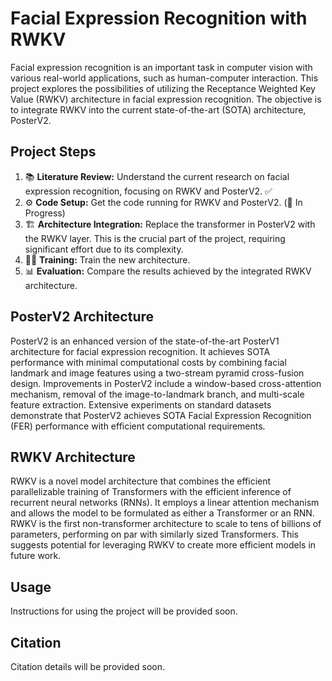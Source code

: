 # Facial Expression Recognition with RWKV

Facial expression recognition is an important task in computer vision with various real-world applications, such as human-computer interaction. This project explores the possibilities of utilizing the Receptance Weighted Key Value (RWKV) architecture in facial expression recognition. The objective is to integrate RWKV into the current state-of-the-art (SOTA) architecture, PosterV2.

## Project Steps
1. 📚 **Literature Review:** Understand the current research on facial expression recognition, focusing on RWKV and PosterV2. ✅
2. ⚙️ **Code Setup:** Get the code running for RWKV and PosterV2. (🔄 In Progress)
3. 🏗️ **Architecture Integration:** Replace the transformer in PosterV2 with the RWKV layer. This is the crucial part of the project, requiring significant effort due to its complexity. 
4. 🏋️‍♂️ **Training:** Train the new architecture. 
5. 📊 **Evaluation:** Compare the results achieved by the integrated RWKV architecture. 

## PosterV2 Architecture
PosterV2 is an enhanced version of the state-of-the-art PosterV1 architecture for facial expression recognition. It achieves SOTA performance with minimal computational costs by combining facial landmark and image features using a two-stream pyramid cross-fusion design. Improvements in PosterV2 include a window-based cross-attention mechanism, removal of the image-to-landmark branch, and multi-scale feature extraction. Extensive experiments on standard datasets demonstrate that PosterV2 achieves SOTA Facial Expression Recognition (FER) performance with efficient computational requirements.

## RWKV Architecture
RWKV is a novel model architecture that combines the efficient parallelizable training of Transformers with the efficient inference of recurrent neural networks (RNNs). It employs a linear attention mechanism and allows the model to be formulated as either a Transformer or an RNN. RWKV is the first non-transformer architecture to scale to tens of billions of parameters, performing on par with similarly sized Transformers. This suggests potential for leveraging RWKV to create more efficient models in future work.

## Usage
Instructions for using the project will be provided soon.

## Citation
Citation details will be provided soon.